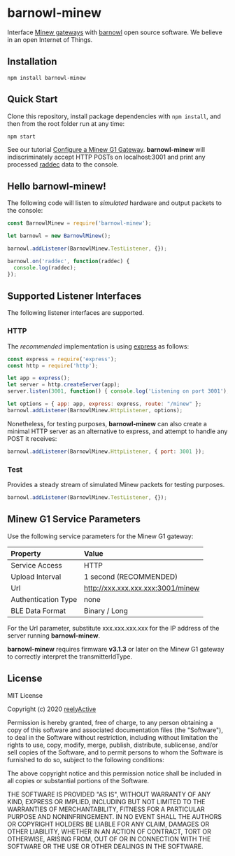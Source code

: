 barnowl-minew
=============

Interface [Minew gateways](https://www.minew.com/ble-wifi-gateway) with [barnowl](https://github.com/reelyactive/barnowl) open source software.  We believe in an open Internet of Things.


Installation
------------

    npm install barnowl-minew


Quick Start
-----------

Clone this repository, install package dependencies with `npm install`, and then from the root folder run at any time:

    npm start

See our tutorial [Configure a Minew G1 Gateway](https://reelyactive.github.io/diy/minew-g1-config/).  __barnowl-minew__ will indiscriminately accept HTTP POSTs on localhost:3001 and print any processed [raddec](https://github.com/reelyactive/raddec) data to the console.


Hello barnowl-minew!
--------------------

The following code will listen to _simulated_ hardware and output packets to the console:

```javascript
const BarnowlMinew = require('barnowl-minew');

let barnowl = new BarnowlMinew();

barnowl.addListener(BarnowlMinew.TestListener, {});

barnowl.on('raddec', function(raddec) {
  console.log(raddec);
});
```


Supported Listener Interfaces
-----------------------------

The following listener interfaces are supported.

### HTTP

The _recommended_ implementation is using [express](https://expressjs.com/) as follows:

```javascript
const express = require('express');
const http = require('http');

let app = express();
let server = http.createServer(app);
server.listen(3001, function() { console.log('Listening on port 3001'); });

let options = { app: app, express: express, route: "/minew" };
barnowl.addListener(BarnowlMinew.HttpListener, options);
```

Nonetheless, for testing purposes, __barnowl-minew__ can also create a minimal HTTP server as an alternative to express, and attempt to handle any POST it receives:

```javascript
barnowl.addListener(BarnowlMinew.HttpListener, { port: 3001 });
```

### Test

Provides a steady stream of simulated Minew packets for testing purposes.

```javascript
barnowl.addListener(BarnowlMinew.TestListener, {});
```


Minew G1 Service Parameters
---------------------------

Use the following service parameters for the Minew G1 gateway:

| Property            | Value                             | 
|:--------------------|:----------------------------------|
| Service Access      | HTTP                              |
| Upload Interval     | 1 second (RECOMMENDED)            |
| Url                 | http://xxx.xxx.xxx.xxx:3001/minew |
| Authentication Type | none                              |
| BLE Data Format     | Binary / Long                     |

For the Url parameter, substitute xxx.xxx.xxx.xxx for the IP address of the server running __barnowl-minew__.

__barnowl-minew__ requires firmware __v3.1.3__ or later on the Minew G1 gateway to correctly interpret the transmitterIdType.


License
-------

MIT License

Copyright (c) 2020 [reelyActive](https://www.reelyactive.com)

Permission is hereby granted, free of charge, to any person obtaining a copy of this software and associated documentation files (the "Software"), to deal in the Software without restriction, including without limitation the rights to use, copy, modify, merge, publish, distribute, sublicense, and/or sell copies of the Software, and to permit persons to whom the Software is furnished to do so, subject to the following conditions:

The above copyright notice and this permission notice shall be included in all copies or substantial portions of the Software.

THE SOFTWARE IS PROVIDED "AS IS", WITHOUT WARRANTY OF ANY KIND, EXPRESS OR 
IMPLIED, INCLUDING BUT NOT LIMITED TO THE WARRANTIES OF MERCHANTABILITY, 
FITNESS FOR A PARTICULAR PURPOSE AND NONINFRINGEMENT. IN NO EVENT SHALL THE 
AUTHORS OR COPYRIGHT HOLDERS BE LIABLE FOR ANY CLAIM, DAMAGES OR OTHER 
LIABILITY, WHETHER IN AN ACTION OF CONTRACT, TORT OR OTHERWISE, ARISING FROM, 
OUT OF OR IN CONNECTION WITH THE SOFTWARE OR THE USE OR OTHER DEALINGS IN 
THE SOFTWARE.

